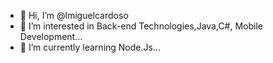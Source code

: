 - 👋 Hi, I’m @lmiguelcardoso
- 👀 I’m interested in Back-end Technologies,Java,C#, Mobile Development...
- 🌱 I’m currently learning Node.Js...


<!---
lmiguelcardoso/lmiguelcardoso is a ✨ special ✨ repository because its `README.md` (this file) appears on your GitHub profile.
You can click the Preview link to take a look at your changes.
--->
